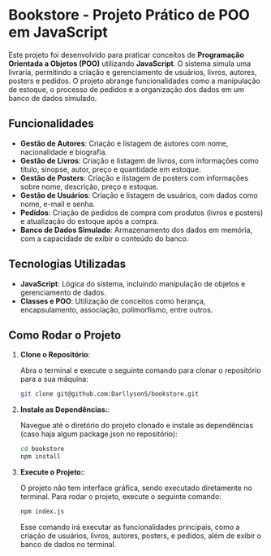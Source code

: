 # Bookstore - Projeto Prático de POO em JavaScript

Este projeto foi desenvolvido para praticar conceitos de **Programação Orientada a Objetos (POO)** utilizando **JavaScript**. O sistema simula uma livraria, permitindo a criação e gerenciamento de usuários, livros, autores, posters e pedidos. O projeto abrange funcionalidades como a manipulação de estoque, o processo de pedidos e a organização dos dados em um banco de dados simulado.

## Funcionalidades

- **Gestão de Autores**: Criação e listagem de autores com nome, nacionalidade e biografia.
- **Gestão de Livros**: Criação e listagem de livros, com informações como título, sinopse, autor, preço e quantidade em estoque.
- **Gestão de Posters**: Criação e listagem de posters com informações sobre nome, descrição, preço e estoque.
- **Gestão de Usuários**: Criação e listagem de usuários, com dados como nome, e-mail e senha.
- **Pedidos**: Criação de pedidos de compra com produtos (livros e posters) e atualização do estoque após a compra.
- **Banco de Dados Simulado**: Armazenamento dos dados em memória, com a capacidade de exibir o conteúdo do banco.

## Tecnologias Utilizadas

- **JavaScript**: Lógica do sistema, incluindo manipulação de objetos e gerenciamento de dados.
- **Classes e POO**: Utilização de conceitos como herança, encapsulamento, associação, polimorfismo, entre outros.

## Como Rodar o Projeto

1. **Clone o Repositório**:

   Abra o terminal e execute o seguinte comando para clonar o repositório para a sua máquina:

   ```bash
   git clone git@github.com:DarllysonS/bookstore.git
   ```

2. **Instale as Dependências:**:

   Navegue até o diretório do projeto clonado e instale as dependências (caso haja algum package.json no repositório):

   ```bash
   cd bookstore
   npm install
   ```

3. **Execute o Projeto:**:

   O projeto não tem interface gráfica, sendo executado diretamente no terminal. Para rodar o projeto, execute o seguinte comando:

   ```bash
   npm index.js
   ```

   Esse comando irá executar as funcionalidades principais, como a criação de usuários, livros, autores, posters, e pedidos, além de exibir o banco de dados no terminal.

